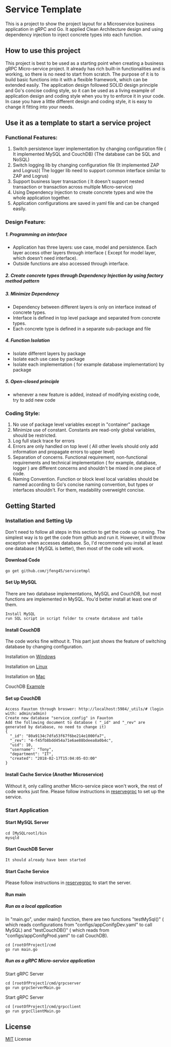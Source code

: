 # Service Template

This is a project to show the project layout for a Microservice business application in gRPC and Go. It applied Clean Architecture design and using dependency injection to inject concrete types into each function. 

## How to use this project
This project is best to be used as a starting point when creating a business gRPC Micro-service project. It already has rich built-in functionalities and is working, so there is no need to start from scratch. The purpose of it is to build basic functions into it with a flexible framework, which can be extended easily. The application design followed SOLID design principle and Go's concise coding style, so it can be used as a living example of application design and coding style when you try to enforce it in your code. In case you have a little different design and coding style, it is easy to change it fitting into your needs. 

## Use it as a template to start a service project
### Functional Features:
1. Switch persistence layer implementation by changing configuration file ( It implemented MySQL and CouchDB) (The database can be SQL and NoSQL)
2. Switch logging lib by changing configuration file (It implemented ZAP and Logrus)( The logger lib need to support common interface similar to ZAP and Logrus)
3. Support business layer transaction ( It doesn't support nested transaction or transaction across multiple Micro-service)  
4. Using Dependency Injection to create concrete types and wire the whole application together.
5. Application configurations are saved in yaml file and can be changed easily. 

### Design Feature:
##### 1. Programming on interface 
* Application has three layers: use case, model and persistence. Each layer access other layers through interface ( Except for model layer, which doesn't need interface). 
* Outside functions are also accessed through interface.
##### 2. Create concrete types through Dependency Injection by using factory method pattern
##### 3. Minimize Dependency
* Dependency between different layers is only on interface instead of concrete types.
* Interface is defined in top level package and separated from concrete types. 
* Each concrete type is defined in a separate sub-package and file 
##### 4. Function Isolation
* Isolate different layers by package
* Isolate each use case by package 
* Isolate each implementation ( for example database implementation) by package
##### 5. Open-closed principle
* whenever a new feature is added, instead of modifying existing code, try to add new code
  

### Coding Style:
1. No use of package level variables except in "container" package
2. Minimize use of constant. Constants are read-only global variables, should be restricted.
3. Log full stack trace for errors
4. Errors are only handled on top level ( All other levels should only add information and propagate errors to upper level)
5. Separation of concerns. Functional requirement, non-functional requirements and technical implementation ( for example, database, logger ) are different concerns and shouldn't be mixed in one piece of code. 
6. Naming Convention. Function or block level local variables should be named according to Go's concise naming convention, but types or interfaces shouldn't. For them, readability overweight concise.   

## Getting Started

### Installation and Setting Up

Don't need to follow all steps in this section to get the code up running. The simplest way is to get the code from github and run it. However, it will throw exception when accesses database. So, I'd recommend you install at least one database ( MySQL is better), then most of the code will work. 

#### Download Code

```
go get github.com/jfeng45/servicetmpl
```

#### Set Up MySQL

There are two database implementations, MySQL and CouchDB, but most functions are implemented in MySQL. You'd better install at least one of them. 
```
Install MySQL
run SQL script in script folder to create database and table
```
#### Install CouchDB

The code works fine without it. This part just shows the feature of switching database by changing configuration.
 
Installation on [Windows](https://docs.couchdb.org/en/2.2.0/install/windows.html)

Installation on [Linux](https://docs.couchdb.org/en/2.2.0/install/unix.html)

Installation on [Mac](https://docs.couchdb.org/en/2.2.0/install/mac.html)

CouchDB [Example](https://github.com/go-kivik/kivik/wiki/Usage-Examples)

#### Set up CouchDB

```
Access Fauxton through broswer: http://localhost:5984/_utils/# (login with: admin/admin)
Create new database "service_config" in Fauxton
Add the following document to database ( "_id" and "_rev" are generated by database, no need to change it)
{
  "_id": "80a9134c7dfa53f67f6be214e1000fa7",
  "_rev": "4-f45fb8bdd454a71e6ae88bdeea8a0b4c",
  "uid": 10,
  "username": "Tony",
  "department": "IT",
  "created": "2018-02-17T15:04:05-03:00"
}
```
#### Install Cache Service (Another Microservice)

Without it, only calling another Micro-service piece won't work, the rest of code works just fine. Please follow instructions in [reservegrpc](https://github.com/jfeng45/reservegrpc) to set up the service.

### Start Application

#### Start MySQL Server
```
cd [MySQLroot]/bin
mysqld
```

#### Start CouchDB Server
```
It should already have been started
```
#### Start Cache Service

Please follow instructions in [reservegrpc](https://github.com/jfeng45/reservegrpc) to start the server.

#### Run main

##### Run as a local application
In "main.go", under main() function, there are two functions "testMySql()" ( which reads configurations from "configs/appConifgDev.yaml" to call MySQL) and "testCouchDB()" ( which reads from "configs/appConifgProd.yaml" to call CouchDB).
```
cd [rootOfProject]/cmd
go run main.go
```
##### Run as a gRPC Micro-service application

Start gRPC Server
```
cd [rootOfProject]/cmd/grpcserver
go run grpcServerMain.go
```
Start gRPC Server
```
cd [rootOfProject]/cmd/grpcclient
go run grpcClientMain.go
```

## License

[MIT](LICENSE.txt) License



